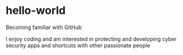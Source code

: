 # hello-world
Becoming familiar with GitHub

I enjoy coding and am interested in protecting and developing cyber security apps and shortcuts with other passionate people 
